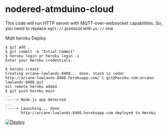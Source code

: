 # nodered-atmduino-cloud

This code will run HTTP server with MQTT-over-websocket capabilities. So, you need to replace `mqtt://` protocol with `ws://` one

Mqtt heroku Deploy

```
$ git add .
$ git commit -m "Intial Commit"
$ heroku login or heroku login -i
Enter your Heroku credentials.
...
$ heroku create
Creating arcane-lowlands-8408... done, stack is cedar
http://arcane-lowlands-8408.herokuapp.com/ | git@heroku.com:arcane-lowlands-8408.git
Git remote heroku added
$ git push heroku main
...
-----> Node.js app detected
...
-----> Launching... done
       http://arcane-lowlands-8408.herokuapp.com deployed to Heroku
```

[![Deploy](https://www.herokucdn.com/deploy/button.png)](https://dashboard.heroku.com/new?button-url=https://github.com/eunbiline98/nodered-atmduino-cloud/master&template=https://github.com/eunbiline98/nodered-atmduino-cloud/master)
